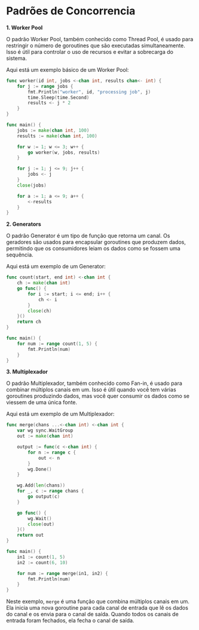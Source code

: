 # Padrões de Concorrencia 

**1. Worker Pool**

O padrão Worker Pool, também conhecido como Thread Pool, é usado para restringir o número de goroutines que são executadas simultaneamente. Isso é útil para controlar o uso de recursos e evitar a sobrecarga do sistema. 

Aqui está um exemplo básico de um Worker Pool:

```go
func worker(id int, jobs <-chan int, results chan<- int) {
    for j := range jobs {
        fmt.Println("worker", id, "processing job", j)
        time.Sleep(time.Second)
        results <- j * 2
    }
}

func main() {
    jobs := make(chan int, 100)
    results := make(chan int, 100)

    for w := 1; w <= 3; w++ {
        go worker(w, jobs, results)
    }

    for j := 1; j <= 9; j++ {
        jobs <- j
    }
    close(jobs)

    for a := 1; a <= 9; a++ {
        <-results
    }
}
```

**2. Generators**

O padrão Generator é um tipo de função que retorna um canal. Os geradores são usados para encapsular goroutines que produzem dados, permitindo que os consumidores leiam os dados como se fossem uma sequência.

Aqui está um exemplo de um Generator:

```go
func count(start, end int) <-chan int {
    ch := make(chan int)
    go func() {
        for i := start; i <= end; i++ {
            ch <- i
        }
        close(ch)
    }()
    return ch
}

func main() {
    for num := range count(1, 5) {
        fmt.Println(num)
    }
}
```

**3. Multiplexador**

O padrão Multiplexador, também conhecido como Fan-in, é usado para combinar múltiplos canais em um. Isso é útil quando você tem várias goroutines produzindo dados, mas você quer consumir os dados como se viessem de uma única fonte.

Aqui está um exemplo de um Multiplexador:

```go
func merge(chans ...<-chan int) <-chan int {
    var wg sync.WaitGroup
    out := make(chan int)

    output := func(c <-chan int) {
        for n := range c {
            out <- n
        }
        wg.Done()
    }

    wg.Add(len(chans))
    for _, c := range chans {
        go output(c)
    }

    go func() {
        wg.Wait()
        close(out)
    }()
    return out
}

func main() {
    in1 := count(1, 5)
    in2 := count(6, 10)

    for num := range merge(in1, in2) {
        fmt.Println(num)
    }
}
```

Neste exemplo, `merge` é uma função que combina múltiplos canais em um. Ela inicia uma nova goroutine para cada canal de entrada que lê os dados do canal e os envia para o canal de saída. Quando todos os canais de entrada foram fechados, ela fecha o canal de saída.